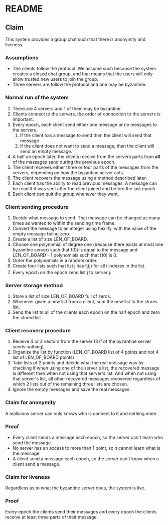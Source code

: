 # README

## Claim 
This system provides a group chat such that there is anonymity and liveness.

### Assumptions
* The clients follow the protocol. We assume such because the system creates 
a closed chat group, and that means that the users will only allow trusted new
users to join the group.
* Three servers are follow the protocol and one may be byzantine.

### Normal run of the system
1. There are 4 servers and 1 of them may be byzantine.
1. Clients connect to the servers, the order of connection 
to the servers is important.
1. Every epoch, each client send either one message or no messages to the 
servers.
    1. If the client has a message to send then the client will send 
that message
    1. If the client does not want to send a message, then the client 
will send an empty message.
1. A half an epoch later, the clients receive from the servers parts from
**all** of the messages send during the previous epoch.
1. The client receives either three or four parts of the messages
from the servers, depending on how the byzantine server acts.
1. The client recovers the message using a method described later.
1. Each client has the ability to read previous messages. A message can 
be read if it was sent after the client joined and before the last epoch.
1. Each client can quit the group whenever they want.

### Client sending procedure
1. Decide what message to send. That message can be changed as many times
as wanted to within the sending time frame.
1. Convert the message to an integer using hexlify, with the value of the 
empty message being zero.
1. Create a list of size LEN_OF_BOARD.
1. Choose one polynomial of degree one 
(because there exists at most one byzantine  server) such that f(0) 
is equal to the message and LEN_OF_BOARD - 1 polynomials such that f(0) is 0.
1. Order the polynomials in a random order.
1. Create four lists such that list j has f<sub>i</sub>(j) for all i indexes
in the list.
1. Every epoch on the epoch send list j to server j.

### Server storage method
1. Store a list of size LEN_OF_BOARD full of zeros.
1. Whenever given a new list from a client, sum the new list to the stores list.
1. Send the list to all of the clients each epoch on the half epoch
and zero the stored list.

### Client recovery procedure
1. Receive 4 or 3 vectors from the server 
(3 if of the byzantine server sends nothing)
1. Organize the list by function 
(LEN_OF_BOARD list of 4 points and not 4 list of LEN_OF_BOARD points)
1. Take lists of 2 points and decide what the real message was by checking
if when using one of the server's list, the recovered message is different
then when not using that server's list. And when not using that server's 
list, all other recovered messages recovered regardless of which 2 lists
out of the remaining three lists are chosen.
1. Ignore the empty messages and save the real messages

### Claim for anonymity
A malicious server can only knows who is connect to it and nothing more.
### Proof
* Every client sends a message each epoch, 
so the server can't learn who send the message.
* No server has an access to more than 1 point,
 so it cannot learn what is the message.
* A client send a message each epoch, 
so the server can't know when a client send a message.

### Claim for liveness
Regardless as to what the byzantine server does, the system is live.
### Proof
Every epoch the clients send their messages and every epoch the clients 
receive at least three parts of their message.
